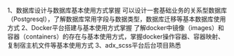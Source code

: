 1、数据库设计与数据库基本使用方式掌握
	可以设计一套基础业务的关系型数据库（Postgresql），了解数据库常用字段与数据类型，数据库迁移等基本数据库使用方式
2、Docker平台搭建与基本使用方式掌握
	了解docker中镜像（images）和容器（containers）的存在与基本使用方式，掌握docker操作容器、容器映射、复制宿主机文件等基本使用方式
3、adx_scss平台后台项目熟悉
	